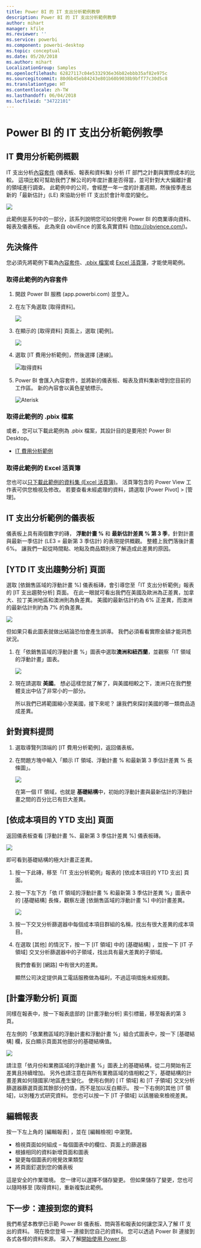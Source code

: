```yaml
---
title: Power BI 的 IT 支出分析範例教學
description: Power BI 的 IT 支出分析範例教學
author: mihart
manager: kfile
ms.reviewer: ''
ms.service: powerbi
ms.component: powerbi-desktop
ms.topic: conceptual
ms.date: 05/20/2018
ms.author: mihart
LocalizationGroup: Samples
ms.openlocfilehash: 62827117c04e5332936e36b82ebbb35af82e975c
ms.sourcegitcommit: 80d6b45eb84243e801b60b9038b9bff77c30d5c8
ms.translationtype: HT
ms.contentlocale: zh-TW
ms.lasthandoff: 06/04/2018
ms.locfileid: "34722101"
---
```

# <a name="it-spend-analysis-sample-for-power-bi-take-a-tour"></a>Power BI 的 IT 支出分析範例教學

## <a name="overview-of-the-it-spend-analysis-sample"></a>IT 費用分析範例概觀
IT 支出分析[內容套件](service-organizational-content-pack-introduction.md) (儀表板、報表和資料集) 分析 IT 部門之計劃與實際成本的比較。 這項比較可幫助我們了解公司的年度計畫是否得當，並可針對大大偏離計畫的領域進行調查。 此範例中的公司，會經歷一年一度的計畫週期，然後按季產出新的「最新估計」(LE) 來協助分析 IT 支出於會計年度的變化。

![](media/sample-it-spend/it1.png)

此範例是系列中的一部分，該系列說明您可如何使用 Power BI 的商業導向資料、報表及儀表板。 此為來自 obviEnce 的匿名真實資料 (<http://obvience.com/>)。

## <a name="prerequisites"></a>先決條件

 您必須先將範例下載為[內容套件](https://docs.microsoft.com/power-bi/sample-it-spend#get-the-content-pack-for-this-sample)、[.pbix 檔案](http://download.microsoft.com/download/E/9/8/E98CEB6D-CEBB-41CF-BA2B-1A1D61B27D87/IT-Spend-Analysis-Sample-PBIX.pbix)或 [Excel 活頁簿](http://go.microsoft.com/fwlink/?LinkId=529783)，才能使用範例。

### <a name="get-the-content-pack-for-this-sample"></a>取得此範例的內容套件

1. 開啟 Power BI 服務 (app.powerbi.com) 並登入。
2. 在左下角選取 [取得資料]。
   
    ![](media/sample-datasets/power-bi-get-data.png)
3. 在顯示的 [取得資料] 頁面上，選取 [範例]。
   
   ![](media/sample-datasets/power-bi-samples-icon.png)
4. 選取 [IT 費用分析範例]，然後選擇 [連線]。  
  
   ![取得資料](media/sample-it-spend/it-connect.png)
   
5. Power BI 會匯入內容套件，並將新的儀表板、報表及資料集新增到您目前的工作區。 新的內容會以黃色星號標示。 
   
   ![Aterisk](media/sample-it-spend/it-asterisk.png)
  
### <a name="get-the-pbix-file-for-this-sample"></a>取得此範例的 .pbix 檔案

或者，您可以下載此範例為 .pbix 檔案，其設計目的是要用於 Power BI Desktop。 

 * [IT 費用分析範例](http://download.microsoft.com/download/E/9/8/E98CEB6D-CEBB-41CF-BA2B-1A1D61B27D87/IT%20Spend%20Analysis%20Sample%20PBIX.pbix)

### <a name="get-the-excel-workbook-for-this-sample"></a>取得此範例的 Excel 活頁簿
您也可以[只下載此範例的資料集 (Excel 活頁簿)](http://go.microsoft.com/fwlink/?LinkId=529783)。 活頁簿包含的 Power View 工作表可供您檢視及修改。 若要查看未經處理的資料，請選取 [Power Pivot] > [管理]。


## <a name="the-it-spend-analysis-sample-dashboard"></a>IT 支出分析範例的儀表板
儀表板上具有兩個數字的磚， **浮動計畫 %** 和 **最新估計差異 % 第 3 季**，針對計畫與最新一季估計 (LE3 = 最新第 3 季估計) 的表現提供概觀。 整體上我們落後計畫 6%。 讓我們一起從時間點、地點及商品類別來了解造成此差異的原因。

## <a name="ytd-it-spend-trend-analysis-page"></a>[YTD IT 支出趨勢分析] 頁面
選取 [依銷售區域的浮動計畫 %]  儀表板磚，會引導您至「IT 支出分析範例」報表的 [IT 支出趨勢分析] 頁面。 在此一眼就可看出我們在美國及歐洲為正差異，加拿大、拉丁美洲地區和澳洲則為負差異。 美國的最新估計約為 6% 正差異，而澳洲的最新估計則約為 7% 的負差異。

![](media/sample-it-spend/it2.png)

但如果只看此圖表就做出結論恐怕會產生誤導。 我們必須看看實際金額才能洞悉狀況。

1. 在「依銷售區域的浮動計畫 %」圖表中選取**澳洲和紐西蘭**，並觀察「IT 領域的浮動計畫」圖表。

   ![](media/sample-it-spend/it3.png)
2. 現在請選取 **美國**。 想必這樣您就了解了，與美國相較之下，澳洲只在我們整體支出中佔了非常小的一部分。

    所以我們已將範圍縮小至美國，接下來呢？ 讓我們來探討美國的哪一類商品造成差異。

## <a name="ask-questions-of-the-data"></a>針對資料提問
1. 選取導覽列頂端的 [IT 費用分析範例]，返回儀表板。
2. 在問題方塊中輸入「顯示 IT 領域、浮動計畫 % 和最新第 3 季估計差異 % 長條圖」。

   ![](media/sample-it-spend/it4.png)

   在第一個 IT 領域，也就是 **基礎結構**中，初始的浮動計畫與最新估計的浮動計畫之間的百分比已有巨大差異。

## <a name="ytd-spend-by-cost-elements-page"></a>[依成本項目的 YTD 支出] 頁面
返回儀表板查看 [浮動計畫 %、最新第 3 季估計差異 %]  儀表板磚。

![](media/sample-it-spend/it5.png)

即可看到基礎結構的極大計畫正差異。

1. 按一下此磚，移至「IT 支出分析範例」報表的 [依成本項目的 YTD 支出] 頁面。
2. 按一下左下方「依 IT 領域的浮動計畫 % 和最新第 3 季估計差異 %」圖表中的 [基礎結構]  長條，觀察左邊 [依銷售區域的浮動計畫 %] 中的計畫差異。

    ![](media/sample-it-spend/it6.png)
3. 按一下交叉分析篩選器中每個成本項目群組的名稱，找出有很大差異的成本項目。
4. 在選取 [其他]  的情況下，按一下 [IT 領域] 中的 [基礎結構]  ，並按一下 [IT 子領域] 交叉分析篩選器中的子領域，找出具有最大差異的子領域。  

   我們會看到 [網路] 中有很大的差異。

   顯然公司決定提供員工電話服務做為福利，不過這項措施未經規劃。

## <a name="plan-variance-analysis-page"></a>[計畫浮動分析] 頁面
同樣在報表中，按一下報表底部的 [計畫浮動分析] 索引標籤，移至報表的第 3 頁。

在左側的「依業務區域的浮動計畫和浮動計畫 %」組合式圖表中，按一下 [基礎結構] 欄，反白顯示頁面其他部分的基礎結構值。

![](media/sample-it-spend/it7.png)

請注意「依月份和業務區域的浮動計畫 %」圖表上的基礎結構，從二月開始有正差異且持續增加。 另外也請注意在與所有業務區域的值相較之下，基礎結構的計畫差異如何隨國家/地區產生變化。 使用右側的 [ IT 領域] 和 [IT 子領域] 交叉分析篩選器篩選頁面其餘部分的值，而不是加以反白顯示。 按一下右側的其他 [IT 領域]，以別種方式研究資料。 您也可以按一下 [IT 子領域] 以該層級來檢視差異。

## <a name="edit-the-report"></a>編輯報表
按一下左上角的 [編輯報表]  ，並在 [編輯檢視] 中瀏覽。

* 檢視頁面如何組成 – 每個圖表中的欄位、頁面上的篩選器
* 根據相同的資料新增頁面和圖表
* 變更每個圖表的視覺效果類型
* 將頁面釘選到您的儀表板

這是安全的作業環境。 您一律可以選擇不儲存變更。 但如果儲存了變更，您也可以隨時移至 [取得資料]，重新複製此範例。

## <a name="next-steps-connect-to-your-data"></a>下一步：連接到您的資料
我們希望本教學已示範 Power BI 儀表板、問與答和報表如何讓您深入了解 IT 支出的資料。 現在換您登場 — 連接到您自己的資料。 您可以透過 Power BI 連接到各式各樣的資料來源。 深入了解[開始使用 Power BI](service-get-started.md).
